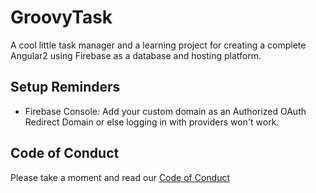 # GroovyTask
A cool little task manager and a learning project for creating a complete Angular2 using Firebase as a database and hosting platform.
 
 

## Setup Reminders
- Firebase Console: Add your custom domain as an Authorized OAuth Redirect Domain or else logging in with providers won't work. 
  




## Code of Conduct

Please take a moment and read our [Code of Conduct](CODE_OF_CONDUCT.md)
